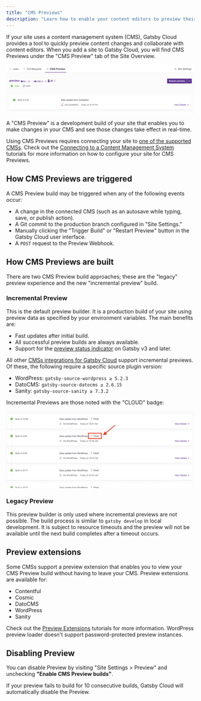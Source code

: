 ```yaml
---
title: "CMS Previews"
description: "Learn how to enable your content editors to preview their CMS content changes from Gatsby Cloud"
---
```


If your site uses a content management system (CMS), Gatsby Cloud provides a tool to quickly preview content changes and collaborate with content editors. When you add a site to Gatsby Cloud, you will find CMS Previews under the "CMS Preview" tab of the Site Overview.

![CMS Preview tab on Gatsby Cloud](../../images/cms-preview.png)

A "CMS Preview" is a development build of your site that enables you to make changes in your CMS and see those changes take effect in real-time.

Using CMS Previews requires connecting your site to [one of the supported CMSs](/docs/reference/cloud/hosting-and-data-source-integrations). Check out the [Connecting to a Content Management System](https://support.gatsbyjs.com/hc/en-us/sections/360011112314-Connecting-to-a-Content-Management-System) tutorials for more information on how to configure your site for CMS Previews.

## How CMS Previews are triggered

A CMS Preview build may be triggered when any of the following events occur:

- A change in the connected CMS (such as an autosave while typing, save, or publish action).
- A Git commit to the production branch configured in "Site Settings."
- Manually clicking the "Trigger Build" or "Restart Preview" button in the Gatsby Cloud user interface.
- A `POST` request to the Preview Webhook.

## How CMS Previews are built

There are two CMS Preview build approaches; these are the "legacy" preview experience and the new "incremental preview" build.

### Incremental Preview

This is the default preview builder. It is a production build of your site using preview data as specified by your environment variables. The main benefits are:

- Fast updates after initial build.
- All successful preview builds are always available.
- Support for the [preview status indicator](/docs/reference/release-notes/v3.6/#preview-status-indicator) on Gatsby v3 and later.

All other [CMSs integrations for Gatsby Cloud](https://support.gatsbyjs.com/hc/en-us/sections/360011112314-Connecting-to-a-Content-Management-System) support incremental previews. Of these, the following require a specific source plugin version:

- WordPress: `gatsby-source-wordpress ≥ 5.2.3`
- DatoCMS: `gatsby-source-datocms ≥ 2.6.15`
- Sanity: `gatsby-source-sanity ≥ 7.3.2`

Incremental Previews are those noted with the "CLOUD" badge:

![Incremental preview cloud badge](../../images/incremental-preview-cloud-badge.png)

### Legacy Preview

This preview builder is only used where incremental previews are not possible. The build process is similar to `gatsby develop` in local development. It is subject to resource timeouts and the preview will not be available until the next build completes after a timeout occurs.

## Preview extensions

Some CMSs support a preview extension that enables you to view your CMS Preview build without having to leave your CMS. Preview extensions are available for:

- Contentful
- Cosmic
- DatoCMS
- WordPress
- Sanity

Check out the [Preview Extensions](https://support.gatsbyjs.com/hc/en-us/sections/360012244833) tutorials for more information. WordPress preview loader doesn't support password-protected preview instances.

## Disabling Preview

You can disable Preview by visiting "Site Settings > Preview" and unchecking **"Enable CMS Preview builds"**.

If your preview fails to build for 10 consecutive builds, Gatsby Cloud will automatically disable the Preview.
